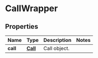 
# CallWrapper

## Properties
Name | Type | Description | Notes
------------ | ------------- | ------------- | -------------
**call** | [**Call**](Call.md) | Call object. | 



